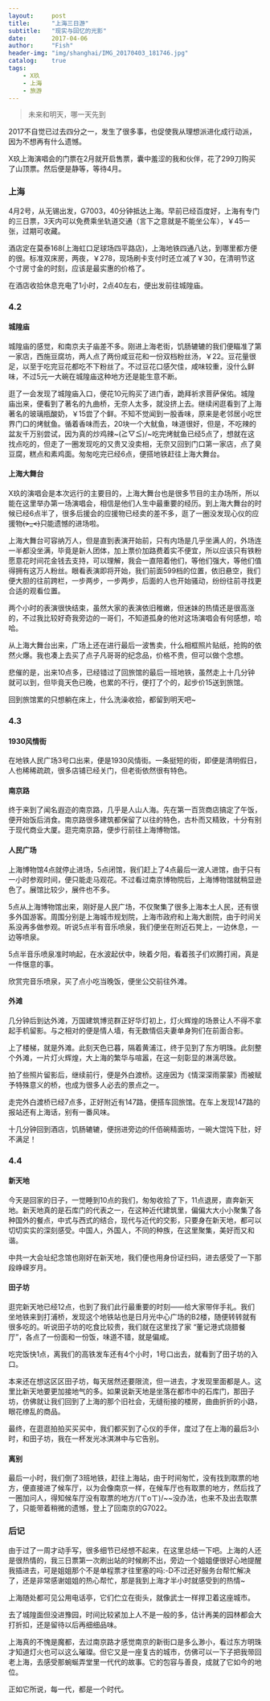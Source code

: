 ```yaml
---
layout:     post
title:      "上海三日游"
subtitle:   "现实与回忆的光影"
date:       2017-04-06
author:     "Fish"
header-img: "img/shanghai/IMG_20170403_181746.jpg"
catalog:    true
tags:
    - X玖
    - 上海
    - 旅游
---
```


> 未来和明天，哪一天先到

2017不自觉已过去四分之一，发生了很多事，也促使我从理想派进化成行动派，因为不想再有什么遗憾。

X玖上海演唱会的门票在2月就开启售票，囊中羞涩的我和伙伴，花了299刀购买了山顶票。然后便是静等，等待4月。

### 上海

4月2号，从无锡出发，G7003，40分钟抵达上海。早前已经百度好，上海有专门的三日票，3天内可以免费乘坐轨道交通（言下之意就是不能坐公车），￥45一张，过期可收藏。

酒店定在莫泰168(上海虹口足球场四平路店)，上海地铁四通八达，到哪里都方便的很。标准双床房，两夜，￥278，现场刷卡支付时还立减了￥30，在清明节这个寸房寸金的时刻，应该是最实惠的价格了。

在酒店收拾休息充电了1小时，2点40左右，便出发前往城隍庙。

### 4.2

#### 城隍庙

城隍庙的感觉，和南京夫子庙差不多。刚进上海老街，饥肠辘辘的我们便瞄准了第一家店，西施豆腐坊，两人点了两份咸豆花和一份双档粉丝汤，￥22。豆花量很足，以至于吃完豆花都吃不下粉丝了。不过豆花口感欠佳，咸味较重，没什么鲜味，不过5元一大碗在城隍庙这种地方还是能生意不断。

逛了一会发现了城隍庙入口，便花10元购买了进门香，跪拜祈求菩萨保佑。城隍庙出来，便看到了著名的九曲桥，无奈人太多，就没挤上去。继续闲逛看到了上海著名的玻璃瓶酸奶，￥15尝了个鲜。不知不觉闻到一股香味，原来是老邻居小吃世界门口的烤鱿鱼。循着香味而去，20块一个大鱿鱼，味道很好，但是，不吃辣的盆友千万别尝试，因为真的炒鸡辣~\(≧▽≦)/~吃完烤鱿鱼已经5点了，想就在这找点吃的，但走了一圈发现吃的又贵又没卖相，无奈又回到门口第一家店，点了臭豆腐，糕点和素鸡面。匆匆吃完已经6点，便搭地铁赶往上海大舞台。

#### 上海大舞台

X玖的演唱会是本次远行的主要目的，上海大舞台也是很多节目的主办场所，所以能在这里举办第一场演唱会，相信是他们人生中最重要的经历。到上海大舞台的时候已经6点半了，很多后援会的应援物已经卖的差不多，逛了一圈没发现心仪的应援物~~~~(>_<)~~~~只能遗憾的进场啦。

上海大舞台可容纳万人，但是直到表演开始前，只有内场是几乎坐满人的，外场连一半都没坐满，毕竟是新人团体，加上票价加路费着实不便宜，所以应该只有铁粉愿意花时间花金钱去支持，可以理解，我会一直陪着他们，等他们强大，等他们值得拥有这万人粉丝。眼看表演即将开始，我们前面599档的位置，依旧悬空，我们便大胆的往前跨栏，一步两步，一步两步，后面的人也开始骚动，纷纷往前寻找更合适的观看位置。

两个小时的表演很快结束，虽然大家的表演依旧稚嫩，但迷妹的热情还是很高涨的，不过我比较好奇我旁边的一哥们，不知道孤身的他对这场演唱会有何感想，哈哈。

从上海大舞台出来，广场上还在进行最后一波售卖，什么相框照片贴纸，抢购的依然火爆。我也凑上去买了点子凡哥哥的纪念品，价格不贵，但可以做个念想。

悲催的是，出来10点多，已经错过了回旅馆的最后一班地铁，虽然走上十几分钟就可以到，但毕竟天色已晚，也累的不行，便打了个的，起步价15送到旅馆。

回到旅馆累的只想躺在床上，什么洗澡收拾，都留到明天吧~

### 4.3

#### 1930风情街

在地铁人民广场3号口出来，便是1930风情街。一条挺短的街，即便是清明假日，人也稀稀疏疏，很多店铺已经关门，但老街依然很有特色。

#### 南京路

终于来到了闻名遐迩的南京路，几乎是人山人海。先在第一百货商店搞定了午饭，便开始饭后消食。南京路很多建筑都保留了以往的特色，古朴而又精致，十分有别于现代商业大厦。逛完南京路，便步行前往上海博物馆。

#### 人民广场

上海博物馆4点就停止进场，5点闭馆，我们赶上了4点最后一波人进馆，由于只有一小时参观时间，便只能走马观花。不过看过南京博物院后，上海博物馆就稍显逊色了。展馆比较少，展件也不多。

5点从上海博物馆出来，刚好是人民广场，不仅聚集了很多上海本土人民，还有很多外国游客。周围分别是上海城市规划院，上海市政府和上海大剧院，由于时间关系没再多做参观。听说5点半有音乐喷泉，我们便坐在附近石凳上，一边休息，一边等喷泉。

5点半音乐喷泉准时响起，在水波起伏中，映着夕阳，看着孩子们欢腾打闹，真是一件惬意的事。

欣赏完音乐喷泉，买了点小吃当晚饭，便坐公交前往外滩。

#### 外滩

几分钟后到达外滩，万国建筑博览群正好华灯初上，灯火辉煌的场景让人不得不拿起手机留影。与之相对的便是情人墙，有无数情侣夫妻单身狗们在前面合影。

上了楼梯，就是外滩。此刻天色已暮，隔着黄浦江，终于见到了东方明珠。此刻整个外滩，一片灯火辉煌，大上海的繁华与喧嚣，在这一刻彰显的淋漓尽致。

拍了些照片留影后，继续前行，便是外白渡桥。这座因为《情深深雨蒙蒙》而被赋予特殊意义的桥，也成为很多人必去的景点之一。

走完外白渡桥已经7点多，正好附近有147路，便搭车回旅馆。在车上发现147路的报站还有上海话，别有一番风味。

十几分钟回到酒店，饥肠辘辘，便拐进旁边的仟佰碗精面坊，一碗大馄饨下肚，好不满足！

### 4.4

#### 新天地

今天是回家的日子，一觉睡到10点的我们，匆匆收拾了下，11点退房，直奔新天地。新天地真的是石库门的代表之一，在这种近代建筑里，偏偏大大小小聚集了各种国外的餐点，中式与西式的结合，现代与近代的交影，只要身在新天地，都可以切切实实的深刻感受。中国人，外国人，不同的种族，在这里聚集，美好而又和谐。

中共一大会址纪念馆也刚好在新天地，我们便也用身份证扫码，进去感受了一下那段峥嵘岁月。

#### 田子坊

逛完新天地已经12点，也到了我们此行最重要的时刻——给大家带伴手礼。我们坐地铁来到打浦桥，发现这个地铁站也是日月光中心广场的B2楼，随便转转就有很多吃的。听说田子坊的吃食比较贵，我们就在这里找了家 “董记港式烧腊餐厅”，各点了一份面和一份饭，味道不错，就是偏咸。

吃完饭快1点，离我们的高铁发车还有4个小时，1号口出去，就看到了田子坊的入口。

本来还在想这区区田子坊，每天居然还要限流，但一进去，才发现里面都是人。这里比新天地要更加接地气的多。如果说新天地是坐落在都市中的石库门，那田子坊，仿佛就让我们回到了上海的那个旧社会，无缝衔接的楼房，曲曲折折的小路，眼花缭乱的商品。

最终，在逛逛拍拍买买买中，我们都买到了心仪的手伴，度过了在上海的最后3小时，和田子坊，我在一杯发光冰淇淋中与它告别。

#### 离别

最后一小时，我们倒了3班地铁，赶往上海站，由于时间匆忙，没有找到取票的地方，便直接进了候车厅，以为会像南京一样，在候车厅也有取票的地方，然后找了一圈加问人，得知候车厅没有取票的地方/(ㄒoㄒ)/~~没办法，也来不及出去取票了，只能带着稍微的遗憾，登上了回南京的G7022。

### 后记

由于过了一周才动手写，很多细节已经想不起来，在这里总结一下吧。上海的人还是很热情的，我三日票第一次刷出站的时候刷不出，旁边一个姐姐便很好心地提醒我插进去，可是姐姐那个不是单程票才往里塞的吗:-D不过还好服务台帮忙解决了，还是非常感谢姐姐的热心帮忙，那是我到上海才半小时就感受到的热情~

上海随处都可见公用电话亭，它们伫立在街头，就像武士一样捍卫着这座城市。

去了城隍面但没进豫园，时间比较紧加上人不是一般的多，估计再美的园林都会大打折扣，还是留待以后再细细品味。

上海真的不愧是魔都，去过南京路才感觉南京的新街口是多么渺小，看过东方明珠才知道灯火也可以这么璀璨。但它又是一座复古的城市，仿佛可以一下子把我带回老上海，去感受那蜿蜒弄堂里一代代的故事。它的包容与善良，成就了它如今的地位。

正如它所说，每一代，都是一个时代。

















